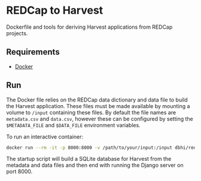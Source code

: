 # REDCap to Harvest

Dockerfile and tools for deriving Harvest applications from REDCap projects.

## Requirements

- [Docker](http://docs.docker.com/installation/)

## Run

The Docker file relies on the REDCap data dictionary and data file to build the Harvest application. These files must be made available by mounting a volume to `/input` containing these files. By default the file names are `metadata.csv` and `data.csv`, however these can be configured by setting the `$METADATA_FILE` and `$DATA_FILE` environment variables.

To run an interactive container:

```bash
docker run --rm -it -p 8000:8000 -v /path/to/your/input:/input dbhi/redcap-harvest
```

The startup script will build a SQLite database for Harvest from the metadata and data files and then end with running the Django server on port 8000.

